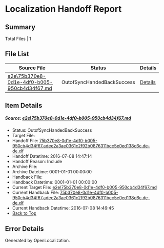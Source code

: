 # <a name='report-top'></a> Localization Handoff Report

## Summary
 Total Files | 1

## File List
 Source File | Status | Details 
 ----------- | ------ | ------- 
 [e2e\75b370e8-0d1e-4df0-b005-950cb4d34f67.md](https://github.com/OpenLocalizationTestOrg/oltest/blob/24c6a6dc3f661c06aee923ad4f4f8bd2398d65fc/e2e/75b370e8-0d1e-4df0-b005-950cb4d34f67.md) | OutofSyncHandedBackSuccess | [Details](#a31348a940a168d3d632ceddc8311fe2aff2aa571)

## Item Details
##### <a name='a31348a940a168d3d632ceddc8311fe2aff2aa571'></a> Source: [e2e\75b370e8-0d1e-4df0-b005-950cb4d34f67.md](https://github.com/OpenLocalizationTestOrg/oltest/blob/24c6a6dc3f661c06aee923ad4f4f8bd2398d65fc/e2e/75b370e8-0d1e-4df0-b005-950cb4d34f67.md)
* Status: OutofSyncHandedBackSuccess
* Target File: 
* Handoff File: [75b370e8-0d1e-4df0-b005-950cb4d34f67.adee2a3ae0361c2f92b0876311bcc5e0ed138c6c.de-de.xlf](https://github.com/OpenLocalizationTestOrg/olhandoff-e2e/blob/7a009b0bad5631341e27e32c43f368d0a29cd52d/ol-handoff/OpenLocalizationTestOrg/oltest-dede-fly/ci/ht/75b370e8-0d1e-4df0-b005-950cb4d34f67.adee2a3ae0361c2f92b0876311bcc5e0ed138c6c.de-de.xlf)
* Handoff Datetime: 2016-07-08 14:47:14
* Handoff Reason: Include
* Archive File: 
* Archive Datetime: 0001-01-01 00:00:00
* Handback File: 
* Handback Datetime: 0001-01-01 00:00:00
* Current Target File: [e2e\75b370e8-0d1e-4df0-b005-950cb4d34f67.md](https://github.com/OpenLocalizationTestOrg/oltest-dede-fly/blob/cb135ff5a78379519f12f209f87b2e3f5a203b53/e2e/75b370e8-0d1e-4df0-b005-950cb4d34f67.md)
* Current Handback File: [75b370e8-0d1e-4df0-b005-950cb4d34f67.adee2a3ae0361c2f92b0876311bcc5e0ed138c6c.de-de.xlf](https://github.com/OpenLocalizationTestOrg/olhandback-e2e/blob/3762bf2a7230a9986aaea5d36c5f385697b4baf9/ol-handback/OpenLocalizationTestOrg/oltest-dede-fly/ci/ht/75b370e8-0d1e-4df0-b005-950cb4d34f67.adee2a3ae0361c2f92b0876311bcc5e0ed138c6c.de-de.xlf)
* Current Handback Datetime: 2016-07-08 14:46:45
* [Back to Top](#report-top)


## Error Details

Generated by OpenLocalization.
